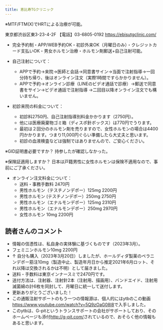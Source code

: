 ```yaml
---
title: 恵比寿TGクリニック
---
```


※MTF/FTM(X)でHRTによる治療が可能。

東京都渋谷区東3-23-4-2F
【電話】03-6805-0192
<https://ebisutgclinic.com/>

- 完全予約制・APP/WEB予約OK・初診外来OK（月曜日のみ）・クレジットカード支払いOK・男女ホルモン治療・ホルモン剤郵送+自己注射可能。

- 自己注射について：
  - APPで予約→来院→医師と会話→同意書サイン→当面で注射指導→一回分持ち帰り、後はオンライン注文（実際1時間ですらかかりません）。
  - APPで予約→オンライン診療（LINEのビデオ通話で診療）→郵送で同意書をサイン→ビデオ通話で注射指導 →二回目以降オンライン注文でも構いません。

- 初診来院の料金について：
  - 初診料2750円、自己注射指導別料金かかります（2750円）。
  - 他には医療廃棄物ゴミ箱（ディスポ針ボックス）は770円でうります。
  - 最初は２回分のホルモン剤を売りますので、女性ホルモンの場合は4400円かかります。つまり11,000円ぐらい準備したら大丈夫と思います。
  - 初診の血液検査などは強制ではありませんので、ご安心ください。

※GID証明書必要ですか？
持参したが確認しなかった。

※保険証適用しますか？
日本は戸籍男性に女性ホルモンは保険不適用なので、事前にご了承ください。

- オンライン注文料金について：
  - 送料・事務手数料 2470円
  - 男性ホルモン（テスチノンデポー）125mg 2200円
  - 男性ホルモン (テスチノンデポー）250mg 2750円
  - 男性ホルモン（エナルモンデポー）125mg 2310円
  - 男性ホルモン（エナルモンデポー）250mg 2970円
  - 女性ホルモン 10mg 2200円

## 読者さんのコメント

- 情報の信憑性は、私自身の実体験に基づくものです（2023年3月）。
- フェミニンホルモン10mg 2200円
- ↑ 自分も購入（2023年3月20日）しましたが、ホールディダ製薬のペラニンデポー筋注10mg（製造中止、製造年月日から推定2021年6月ロット、それ以降は交換されるかは不明）として届きました。
- 送料・手数料は東京インナースミで2470円です。
- 送付方法は、注射器、注射針2本（注射用、描画用）、バンドエイド、注射用滅菌綿の計6枚を同封して、月曜日に統一して送付します。
- 更新ありがとうございました！
- この通販注射サポートのもう一つの情報源は、個人的にはytbのこの動画<https://www.youtube.com/watch?v=5Q9zOaG08I8>で入手しました。
- このytbは、G-pitというトランスサポートの会社がサポートしており、そのホームページも添付<http://g-pit.com/>されているので、おそらく他の情報もあると思います。
